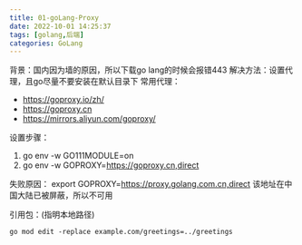 ```yaml
---
title: 01-goLang-Proxy
date: 2022-10-01 14:25:37
tags: [golang,后端]
categories: GoLang
---
```



背景：国内因为墙的原因，所以下载go lang的时候会报错443
解决方法：设置代理，且go尽量不要安装在默认目录下
常用代理：
- https://goproxy.io/zh/
- https://goproxy.cn
- https://mirrors.aliyun.com/goproxy/

设置步骤：
1. go env -w GO111MODULE=on
2. go env -w GOPROXY=https://goproxy.cn,direct

失败原因：
export GOPROXY=https://proxy.golang.com.cn,direct 该地址在中国大陆已被屏蔽，所以不可用


引用包：(指明本地路径)
 ```
 go mod edit -replace example.com/greetings=../greetings
 ```